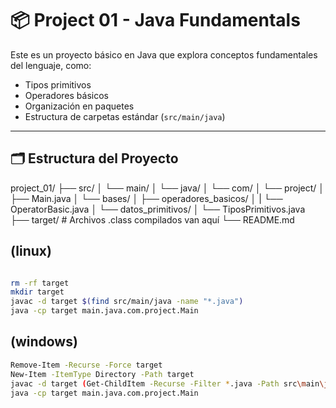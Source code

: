# 📦 Project 01 - Java Fundamentals

Este es un proyecto básico en Java que explora conceptos fundamentales del lenguaje, como:

- Tipos primitivos
- Operadores básicos
- Organización en paquetes
- Estructura de carpetas estándar (`src/main/java`)

---

## 🗂️ Estructura del Proyecto
project_01/
├── src/
│ └── main/
│       └── java/
│           └── com/
│               └── project/
│                   ├── Main.java
│                   └── bases/
│                   ├── operadores_basicos/
│                   |   └── OperatorBasic.java
│                   └── datos_primitivos/
│                       └── TiposPrimitivos.java
├── target/ # Archivos .class compilados van aquí
└── README.md

## (linux)
```bash

rm -rf target
mkdir target
javac -d target $(find src/main/java -name "*.java")
java -cp target main.java.com.project.Main
```

## (windows)
```bash
Remove-Item -Recurse -Force target
New-Item -ItemType Directory -Path target
javac -d target (Get-ChildItem -Recurse -Filter *.java -Path src\main\java | ForEach-Object { $_.FullName })
java -cp target main.java.com.project.Main
```
